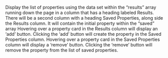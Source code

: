 Display the list of properties using the data set within the “results” array running down the page in a column that has a heading labeled Results. There will be a second column with a heading Saved Properties, along side the Results column. It will contain the initial property within the “saved” array
Hovering over a property card in the Results column will display an ‘add’ button. Clicking the ‘add’ button will create the property in the Saved Properties column. Hovering over a property card in the Saved Properties column will display a ‘remove’ button. Clicking the ‘remove’ button will remove the property from the list of saved properties.
